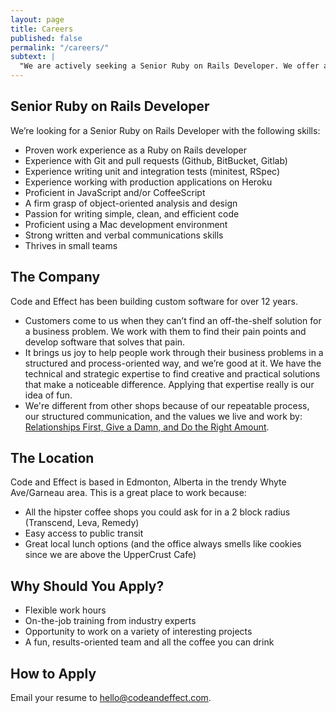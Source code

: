 ```yaml
---
layout: page
title: Careers
published: false
permalink: "/careers/"
subtext: |
  "We are actively seeking a Senior Ruby on Rails Developer. We offer a flexible, results-oriented work environment with a talented, experienced team. description: We are actively seeking Ruby on Rails Developers. We offer a flexible, results oriented work environment with a talented, experienced team."
---
```


## Senior Ruby on Rails Developer

We’re looking for a Senior Ruby on Rails Developer with the following skills:

* Proven work experience as a Ruby on Rails developer
* Experience with Git and pull requests (Github, BitBucket, Gitlab)
* Experience writing unit and integration tests (minitest, RSpec)
* Experience working with production applications on Heroku
* Proficient in JavaScript and/or CoffeeScript
* A firm grasp of object-oriented analysis and design
* Passion for writing simple, clean, and efficient code
* Proficient using a Mac development environment
* Strong written and verbal communications skills
* Thrives in small teams

## The Company

Code and Effect has been building custom software for over 12 years.

* Customers come to us when they can’t find an off-the-shelf solution for a business problem. We work with them to find their pain points and develop software that solves that pain.
* It brings us joy to help people work through their business problems in a structured and process-oriented way, and we’re good at it. We have the technical and strategic expertise to find creative and practical solutions that make a noticeable difference. Applying that expertise really is our idea of fun.
* We're different from other shops because of our repeatable process, our structured communication, and the values we live and work by: [Relationships First, Give a Damn, and Do the Right Amount](https://www.codeandeffect.com/).

## The Location

Code and Effect is based in Edmonton, Alberta in the trendy Whyte Ave/Garneau area. This is a great place to work because:

* All the hipster coffee shops you could ask for in a 2 block radius (Transcend, Leva, Remedy)
* Easy access to public transit
* Great local lunch options (and the office always smells like cookies since we are above the UpperCrust Cafe)

## Why Should You Apply?

* Flexible work hours
* On-the-job training from industry experts
* Opportunity to work on a variety of interesting projects
* A fun, results-oriented team and all the coffee you can drink

## How to Apply

Email your resume to [hello@codeandeffect.com](mailto:hello@codeandeffect.com).
